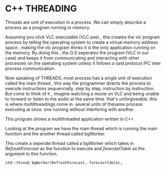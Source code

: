 # C++ THREADING

Threads are unit of execution in a process. We can simply describe a process as a program running in memory. 

Assuming you click VLC executable (VLC.exe) , this creates the vlc program process by telling the operating system to create a virtual memory address space , making the vlc program thinks it is the only application running on the memory.
By doing this , the O.S seperates the program (VLC in our case) and keeps it from communicating and interacting with other processes on the operating system unless it follows a said protocol *IPC* inter process communication.

Now speaking of THREADS, most process has a single unit of execution called the main thread , this way the programmer directs the process to execute instructions sequencially, step by step, instruction by instruction. But come to think of it , imagine watching a movie on VLC and being unable to forward or listen to the audio at the same time. that's unforgiveable.
this is where multithreadings come in. several units of thesame process executing at once. one running without interfering with another.

This program shows a multithreaded application written in C++. 

Looking at the program we have the main thread which is running the main function and the another thread called bgWorker.

This create a seperate thread called a bgWorker which takes in *RefreshForecast* as the function to execute and  *forecastTable* as the argument to this function.

```
std::thread bgWorker(RefreshForecast, forecastTable);

```



